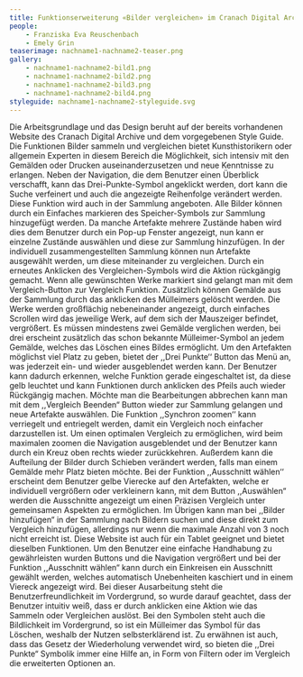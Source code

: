 ```yaml
---
title: Funktionserweiterung «Bilder vergleichen» im Cranach Digital Archive
people:
    - Franziska Eva Reuschenbach
    - Emely Grin
teaserimage: nachname1-nachname2-teaser.png
gallery:
    - nachname1-nachname2-bild1.png
    - nachname1-nachname2-bild2.png
    - nachname1-nachname2-bild3.png
    - nachname1-nachname2-bild4.png
styleguide: nachname1-nachname2-styleguide.svg
---
```


Die Arbeitsgrundlage und das Design beruht auf der bereits vorhandenen Website des Cranach Digital Archive und dem vorgegebenen Style Guide. Die Funktionen Bilder sammeln und vergleichen bietet Kunsthistorikern oder allgemein Experten in diesem Bereich die Möglichkeit, sich intensiv mit den Gemälden oder Drucken auseinanderzusetzen und neue Kenntnisse zu erlangen.
Neben der Navigation, die dem Benutzer einen Überblick verschafft, kann das Drei-Punkte-Symbol angeklickt werden, dort kann die Suche verfeinert und auch die angezeigte Reihenfolge verändert werden. Diese Funktion wird auch in der Sammlung angeboten.
Alle Bilder können durch ein Einfaches markieren des Speicher-Symbols zur Sammlung hinzugefügt werden. Da manche Artefakte mehrere Zustände haben wird dies dem Benutzer durch ein Pop-up Fenster angezeigt, nun kann er einzelne Zustände auswählen und diese zur Sammlung hinzufügen. In der individuell zusammengestellten Sammlung können nun Artefakte ausgewählt werden, um diese miteinander zu vergleichen. Durch ein erneutes Anklicken des Vergleichen-Symbols wird die Aktion rückgängig gemacht. Wenn alle gewünschten Werke markiert sind gelangt man mit dem Vergleich-Button zur Vergleich Funktion. Zusätzlich können Gemälde aus der Sammlung durch das anklicken des Mülleimers gelöscht werden.
Die Werke werden großflächig nebeneinander angezeigt, durch einfaches Scrollen wird das jeweilige Werk, auf dem sich der Mauszeiger befindet, vergrößert. Es müssen mindestens zwei Gemälde verglichen werden, bei drei erscheint zusätzlich das schon bekannte Mülleimer-Symbol an jedem Gemälde, welches das Löschen eines Bildes ermöglicht.
Um den Artefakten möglichst viel Platz zu geben, bietet der ,,Drei Punkte‘‘ Button das Menü an, was jederzeit ein- und wieder ausgeblendet werden kann. Der Benutzer kann dadurch erkennen, welche Funktion gerade eingeschaltet ist, da diese gelb leuchtet und kann Funktionen durch anklicken des Pfeils auch wieder Rückgängig machen. Möchte man die Bearbeitungen abbrechen kann man mit dem ,,Vergleich Beenden“ Button wieder zur Sammlung gelangen und neue Artefakte auswählen.
Die Funktion ,,Synchron zoomen‘‘ kann verriegelt und entriegelt werden, damit ein Vergleich noch einfacher darzustellen ist. Um einen optimalen Vergleich zu ermöglichen, wird beim maximalen zoomen die Navigation ausgeblendet und der Benutzer kann durch ein Kreuz oben rechts wieder zurückkehren.
Außerdem kann die Aufteilung der Bilder durch Schieben verändert werden, falls man einem Gemälde mehr Platz bieten möchte.
Bei der Funktion ,,Ausschnitt wählen‘‘ erscheint dem Benutzer gelbe Vierecke auf den Artefakten, welche er individuell vergrößern oder verkleinern kann, mit dem Button ,,Auswählen“ werden die Ausschnitte angezeigt um einen Präzisen Vergleich unter gemeinsamen Aspekten zu ermöglichen.
Im Übrigen kann man bei ,,Bilder hinzufügen“ in der Sammlung nach Bildern suchen und diese direkt zum Vergleich hinzufügen, allerdings nur wenn die maximale Anzahl von 3 noch nicht erreicht ist.
Diese Website ist auch für ein Tablet geeignet und bietet dieselben Funktionen. Um den Benutzer eine einfache Handhabung zu gewährleisten wurden Buttons und die Navigation vergrößert und bei der Funktion ,,Ausschnitt wählen“ kann durch ein Einkreisen ein Ausschnitt gewählt werden, welches automatisch Unebenheiten kaschiert und in einem Viereck angezeigt wird.
Bei dieser Ausarbeitung steht die Benutzerfreundlichkeit im Vordergrund, so wurde darauf geachtet, dass der Benutzer intuitiv weiß, dass er durch anklicken eine Aktion wie das Sammeln oder Vergleichen auslöst. Bei den Symbolen steht auch die Bildlichkeit im Vordergrund, so ist ein Mülleimer das Symbol für das Löschen, weshalb der Nutzen selbsterklärend ist.
Zu erwähnen ist auch, dass das Gesetz der Wiederholung verwendet wird, so bieten die ,,Drei Punkte“ Symbolik immer eine Hilfe an, in Form von Filtern oder im Vergleich die erweiterten Optionen an.

